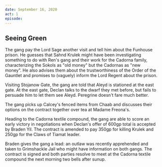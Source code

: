 ```yaml
---
date: September 16, 2020
act: 1
episode: 
---
```

##  Seeing Green

The gang pay the Lord Sage another visit and tell him about the Funhouse prison. He guesses that Sahnd Krulek might have been investigating something to do with Ren's gang and their work for the Cadorna family, characterizing the Sokols as "old money" but the Cadornas as "new money". He also advises them about the trustworthiness of the Order of the Gauntlet and promises to (vaguely) inform the Lord Regent about the prison.

Visiting Stojanow Gate, the gang are told that Aleyd is stationed at the east gate. At the east gate, Declan talks to the dwarf they met before, but fails to persuade him to let them see Aleyd. Peregrine doesn't fare much better.

The gang picks up Calcey's fenced items from Chaab and discusses their options on the contract together over tea at Madame Freona's.

Heading to the Cadorna textile compound, the gang are able to score an early victory in negotiations when Declan's offer of 600gp total is accepted by Braden Yil. The contract is amended to pay 350gp for killing Krulek and 250gp for the Claws of Tiamat leader.

Braden gives the gang a lead: an outlaw was recently apprehended and taken to Grimshackle Jail who might have information on both gangs. The contract is signed and both parties resolve to meet at the Cadorna textile compound the next morning two bells after sunup.
